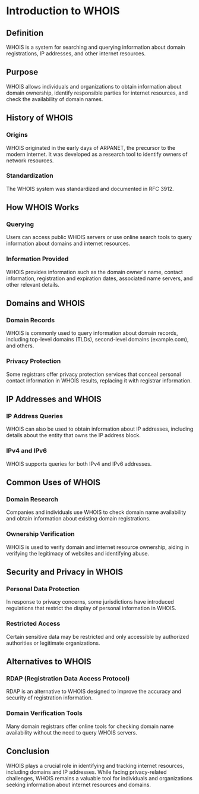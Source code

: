 # Introduction to WHOIS

## Definition

WHOIS is a system for searching and querying information about domain registrations, IP addresses, and other internet resources.

## Purpose

WHOIS allows individuals and organizations to obtain information about domain ownership, identify responsible parties for internet resources, and check the availability of domain names.

## History of WHOIS

### Origins

WHOIS originated in the early days of ARPANET, the precursor to the modern internet. It was developed as a research tool to identify owners of network resources.

### Standardization

The WHOIS system was standardized and documented in RFC 3912.

## How WHOIS Works

### Querying

Users can access public WHOIS servers or use online search tools to query information about domains and internet resources.

### Information Provided

WHOIS provides information such as the domain owner's name, contact information, registration and expiration dates, associated name servers, and other relevant details.

## Domains and WHOIS

### Domain Records

WHOIS is commonly used to query information about domain records, including top-level domains (TLDs), second-level domains (example.com), and others.

### Privacy Protection

Some registrars offer privacy protection services that conceal personal contact information in WHOIS results, replacing it with registrar information.

## IP Addresses and WHOIS

### IP Address Queries

WHOIS can also be used to obtain information about IP addresses, including details about the entity that owns the IP address block.

### IPv4 and IPv6

WHOIS supports queries for both IPv4 and IPv6 addresses.

## Common Uses of WHOIS

### Domain Research

Companies and individuals use WHOIS to check domain name availability and obtain information about existing domain registrations.

### Ownership Verification

WHOIS is used to verify domain and internet resource ownership, aiding in verifying the legitimacy of websites and identifying abuse.

## Security and Privacy in WHOIS

### Personal Data Protection

In response to privacy concerns, some jurisdictions have introduced regulations that restrict the display of personal information in WHOIS.

### Restricted Access

Certain sensitive data may be restricted and only accessible by authorized authorities or legitimate organizations.

## Alternatives to WHOIS

### RDAP (Registration Data Access Protocol)

RDAP is an alternative to WHOIS designed to improve the accuracy and security of registration information.

### Domain Verification Tools

Many domain registrars offer online tools for checking domain name availability without the need to query WHOIS servers.

## Conclusion

WHOIS plays a crucial role in identifying and tracking internet resources, including domains and IP addresses. While facing privacy-related challenges, WHOIS remains a valuable tool for individuals and organizations seeking information about internet resources and domains.
